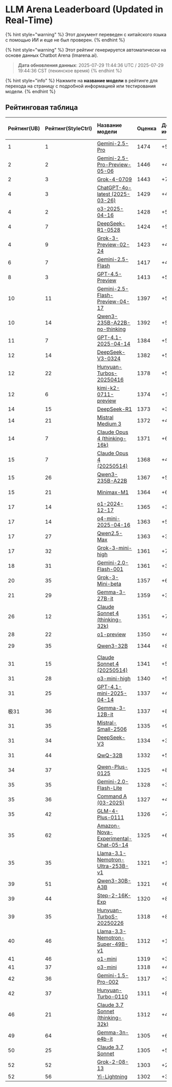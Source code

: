 # LLM Arena Leaderboard (Updated in Real-Time)


{% hint style="warning" %}
Этот документ переведен с китайского языка с помощью ИИ и еще не был проверен.
{% endhint %}




{% hint style="warning" %}
Этот рейтинг генерируется автоматически на основе данных Chatbot Arena (lmarena.ai).

> **Дата обновления данных**: 2025-07-29 11:44:36 UTC / 2025-07-29 19:44:36 CST (пекинское время)
{% endhint %}

{% hint style="info" %}
Нажмите на **название модели** в рейтинге для перехода на страницу с подробной информацией или тестирования модели.
{% endhint %}

## Рейтинговая таблица

|   Рейтинг(UB) |   Рейтинг(StyleCtrl) | Название модели                                                                                                                         |   Оценка | Доверительный интервал |   Голосов      | Провайдер                    | Лицензия                    | Дата обновления знаний   |
|:--------------|:---------------------|:----------------------------------------------------------------------------------------------------------------------------------------|:---------|:-----------------------|:---------------|:-----------------------------|:----------------------------|:-------------------------|
|            1 |                   1 | [Gemini-2.5-Pro](http://aistudio.google.com/app/prompts/new_chat?model=gemini-2.5-pro)                                                 |     1474 | +5/-4                 |        19,209  | Google                       | Proprietary                 | Нет данных               |
|            2 |                   2 | [Gemini-2.5-Pro-Preview-05-06](http://aistudio.google.com/app/prompts/new_chat?model=gemini-2.5-pro-preview-05-06)                     |     1446 | +4/-5                 |        13,692  | Google                       | Proprietary                 | Нет данных               |
|            2 |                   3 | [Grok-4-0709](https://docs.x.ai/docs/models/grok-4-0709)                                                                                |     1443 | +7/-8                 |         5,725  | xAI                          | Proprietary                 | Нет данных               |
|            4 |                   3 | [ChatGPT-4o-latest (2025-03-26)](https://x.com/OpenAI/status/1905331956856050135)                                                       |     1429 | +4/-4                 |        26,230  | OpenAI                       | Proprietary                 | Нет данных               |
|            4 |                   2 | [o3-2025-04-16](https://openai.com/index/introducing-o3-and-o4-mini/)                                                                   |     1428 | +5/-3                 |        25,442  | OpenAI                       | Proprietary                 | Нет данных               |
|            4 |                   7 | [DeepSeek-R1-0528](https://api-docs.deepseek.com/news/news250528)                                                                      |     1424 | +5/-5                 |        14,514  | DeepSeek                     | MIT                         | Нет данных               |
|            4 |                   9 | [Grok-3-Preview-02-24](https://x.ai/blog/grok-3)                                                                                       |     1423 | +4/-3                 |        27,643  | xAI                          | Proprietary                 | Нет данных               |
|            6 |                   7 | [Gemini-2.5-Flash](http://aistudio.google.com/app/prompts/new_chat?model=gemini-2.5-flash)                                             |     1417 | +4/-3                 |        24,656  | Google                       | Proprietary                 | Нет данных               |
|            8 |                   3 | [GPT-4.5-Preview](https://openai.com/index/introducing-gpt-4-5/)                                                                      |     1413 | +5/-5                 |        15,271  | OpenAI                       | Proprietary                 | Нет данных               |
|           10 |                  11 | [Gemini-2.5-Flash-Preview-04-17](http://aistudio.google.com/app/prompts/new_chat?model=gemini-2.5-flash-preview-04-17)                  |     1397 | +5/-4                 |        18,607  | Google                       | Proprietary                 | Нет данных               |
|           10 |                  14 | [Qwen3-235B-A22B-no-thinking](https://qwenlm.github.io/blog/qwen3/)                                                                   |     1392 | +5/-4                 |        19,352  | Alibaba                      | Apache 2.0                  | Нет данных               |
|           11 |                   7 | [GPT-4.1-2025-04-14](https://openai.com/index/gpt-4-1/)                                                                                |     1384 | +5/-4                 |        20,325  | OpenAI                       | Proprietary                 | Нет данных               |
|           12 |                  14 | [DeepSeek-V3-0324](https://api-docs.deepseek.com/news/news250325)                                                                      |     1382 | +5/-4                 |        23,031  | DeepSeek                     | MIT                         | Нет данных               |
|           12 |                  22 | [Hunyuan-Turbos-20250416](https://cloud.tencent.com/document/product/1729/104753)                                                     |     1378 | +5/-5                 |         8,950  | Tencent                      | Proprietary                 | Нет данных               |
|           12 |                   6 | [kimi-k2-0711-preview](https://moonshotai.github.io/Kimi-K2/)                                                                          |     1374 | +12/-11               |         3,166  | Moonshot                     | Modified MIT                | Нет данных               |
|           14 |                  15 | [DeepSeek-R1](https://api-docs.deepseek.com/news/news250120)                                                                           |     1373 | +3/-5                 |        19,430  | DeepSeek                     | MIT                         | Нет данных               |
|           14 |                  21 | [Mistral Medium 3](https://mistral.ai/news/mistral-medium-3)                                                                          |     1372 | +4/-3                 |        23,574  | Mistral                      | Proprietary                 | Нет данных               |
|           14 |                   7 | [Claude Opus 4 (thinking-16k)](https://www.anthropic.com/news/claude-4)                                                               |     1371 | +6/-5                 |        13,582  | Anthropic                    | Proprietary                 | Нет данных               |
|           15 |                   7 | [Claude Opus 4 (20250514)](https://www.anthropic.com/news/claude-4)                                                                   |     1368 | +4/-3                 |        21,663  | Anthropic                    | Proprietary                 | Нет данных               |
|           15 |                  26 | [Qwen3-235B-A22B](https://qwenlm.github.io/blog/qwen3/)                                                                               |     1367 | +5/-4                 |        16,482  | Alibaba                      | Apache 2.0                  | Нет данных               |
|           15 |                  21 | [Minimax-M1](https://www.minimax.io/news/minimaxm1)                                                                                   |     1364 | +6/-4                 |        11,524  | MiniMax                      | Apache 2.0                  | Нет данных               |
|           17 |                  14 | [o1-2024-12-17](https://openai.com/index/o1-and-new-tools-for-developers/)                                                            |     1365 | +3/-3                 |        29,038  | OpenAI                       | Proprietary                 | Нет данных               |
|           17 |                  14 | [o4-mini-2025-04-16](https://openai.com/index/introducing-o3-and-o4-mini/)                                                            |     1363 | +5/-4                 |        20,096  | OpenAI                       | Proprietary                 | Нет данных               |
|           17 |                  27 | [Qwen2.5-Max](https://qwenlm.github.io/blog/qwen2.5-max/)                                                                             |     1363 | +3/-3                 |        32,937  | Alibaba                      | Proprietary                 | Нет данных               |
|           17 |                  32 | [Grok-3-mini-high](https://docs.x.ai/docs/models)                                                                                     |     1361 | +7/-6                 |         6,020  | xAI                          | Proprietary                 | Нет данных               |
|           18 |                  31 | [Gemini-2.0-Flash-001](https://aistudio.google.com/app/prompts/new_chat?instructions=lmsys-1121&model=gemini-2.0-flash-001)            |     1361 | +3/-2                 |        37,796  | Google                       | Proprietary                 | Нет данных               |
|           20 |                  35 | [Grok-3-Mini-beta](https://docs.x.ai/docs/models)                                                                                     |     1357 | +6/-5                 |        12,522  | xAI                          | Proprietary                 | Нет данных               |
|           21 |                  29 | [Gemma-3-27B-it](http://aistudio.google.com/app/prompts/new_chat?model=gemma-3-27b-it)                                                |     1359 | +3/-3                 |        28,099  | Google                       | Gemma                       | Нет данных               |
|           26 |                  12 | [Claude Sonnet 4 (thinking-32k)](https://www.anthropic.com/news/claude-4)                                                             |     1351 | +7/-5                 |        12,534  | Anthropic                    | Proprietary                 | Нет данных               |
|           28 |                  22 | [o1-preview](https://platform.openai.com/docs/models/o1)                                                                               |     1350 | +4/-3                 |        33,177  | OpenAI                       | Proprietary                 | 2023/10                  |
|           29 |                  35 | [Qwen3-32B](https://qwenlm.github.io/blog/qwen3/)                                                                                     |     1344 | +8/-8                 |         4,074  | Alibaba                      | Apache 2.0                  | Нет данных               |
|           31 |                  15 | [Claude Sonnet 4 (20250514)](https://www.anthropic.com/news/claude-4)                                                                 |     1341 | +5/-4                 |        17,996  | Anthropic                    | Proprietary                 | Нет данных               |
|           31 |                  28 | [o3-mini-high](https://platform.openai.com/docs/guides/reasoning#reasoning-effort)                                                    |     1340 | +5/-3                 |        19,404  | OpenAI                       | Proprietary                 | Нет данных               |
|           31 |                  25 | [GPT-4.1-mini-2025-04-14](https://open极ai.com/index/gpt-4-1/)                                                                         |     1337 | +4/-4                 |        19,404  | OpenAI                       | Proprietary                 | Нет данных               |
|           极31 |                  36 | [Gemma-3-12B-it](http://aistudio.google.com/app/prompts/new_chat?model=gemma-3-12b-it)                                                |     1337 | +8/-8                 |         3,976  | Google                       | Gemma                       | Нет данных               |
|           31 |                  35 | [Mistral-Small-2506](https://huggingface.co/mistralai/Mistral-Small-3.2-24B-Instruct-2506)                                            |     1335 | +9/-7                 |         4,940  | Mistral                      | Apache 2.0                  | Нет данных               |
|           31 |                  34 | [DeepSeek-V3](https://huggingface.co/deepseek-ai/DeepSeek-V3)                                                                         |     1334 | +3/-4                 |        22,841  | DeepSeek                     | DeepSeek                    | Нет данных               |
|           31 |                  44 | [QwQ-32B](https://huggingface.co/Qwen/QwQ-32B)                                                                                        |     1332 | +5/-3                 |        19,232  | Alibaba                     极| Apache 2.0                  | Нет данных               |
|           34 |                  37 | [Qwen-Plus-0125](https://www.alibabacloud.com/help/en/model-studio/developer-reference/what-is-qwen-llm)                            |     1325 | +8/-7                 |         6,055  | Alibaba                      | Proprietary                 | Нет данных               |
|           35 |                  35 | [Gemini-2.0-Flash-Lite](https://aistudio.google.com/prompts/new_chat?model=gemini-2.0-flash-lite)                                      |     1328 | +3/-3                 |        26,104  | Google                       | Proprietary                 | Нет данных               |
|           35 |                  36 | [Command A (03-2025)](https://cohere.com/blog/command-a)                                                                             |     1327 | +4/-4                 |        26,540  | Cohere                       | CC-BY-NC-4.0                | Нет данных               |
|           35 |                  42 | [GLM-4-Plus-0111](https://bigmodel.cn/dev/howuse/glm-4)                                                                                |     1326 | +7/-7                 |         6,028  | Zhipu                        | Proprietary                 | Нет данных               |
|           35 |                  62 | [Amazon-Nova-Experimental-Chat-05-14](https://nova.amazon.com/faqs)                                                                   |     1325 | +6/-5                 |         9,753  | Amazon                       | Proprietary                 | Нет данных               |
|           35 |                  35 | [Llama-3.1-Nemotron-Ultra-253B-v1](https://huggingface.co/nvidia/Llama-3_1-Nemotron-Ultra-253B-v1)                                    |     1321 | +11/-10               |         2,656  | Nvidia                       | Nvidia Open Model           | Нет данных               |
|           39 |                  51 | [Qwen3-30B-A3B](https://qwenlm.github.io/blog/qwen3/)                                                                                  |     1321 | +6/-5                 |        16,285  | Alibaba                      | Apache 2.0                  | Нет данных               |
|           39 |                  44 | [Step-2-16K-Exp](https://platform.stepfun.com/docs/llm/text)                                                                            |     1320 | +8/-7                 |         5,126  | StepFun                      | Proprietary                 | Нет данных               |
|           39 |                  35 | [Hunyuan-TurboS-20250226](https://cloud.tencent.com/document/product/1729/104753)                                                     |     1318 | +8/-10                |         2,452  | Tencent                      | Proprietary                 | Нет данных               |
|           40 |                  46 | [Llama-3.3-Nemotron-Super-49B-v1](https://huggingface.co/nvidia/Llama-3_3-Nemotron-Super-49B-v1)                                      |     1312 | +13/-9                |         2,371  | Nvidia                       | Nvidia                      | Нет данных               |
|           41 |                  46 | [o1-mini](https://platform.openai.com/docs/models/o1)                                                                                  |     1319 | +3/-3                 |        54,951  | OpenAI                       | Proprietary                 | 2023/10                  |
|           41 |                  37 | [o3-mini](https://openai.com/index/openai-o3-mini/)                                                                                  |     1318 | +4/-3                 |        38,885  | OpenAI                       | Proprietary                 | Нет данных               |
|           42 |                  36 | [Gemini-1.5-Pro-002](https://aistudio.google.com/app/prompts/new_chat?instructions=lmsys&model=gemini-1.5-pro-002)                    |     1317 | +3/-2                 |        58,645  | Google                       | Proprietary                 | Нет данных               |
|           42 |                  37 | [Hunyuan-Turbo-0110](https://cloud.tencent.com/document/product/1729/104753)                                                        |     1311 | +8/-11                |         2,510  | Tencent                      | Proprietary                 | Нет данных               |
|           46 |                  21 | [Claude 3.7 Sonnet (thinking-32k)](https://www.anthropic.com/news/claude-3-7-sonnet)                                                 |     1312 | +4/-3                 |        28,145  | Anthropic                    | Proprietary                 | Нет данных               |
|           49 |                  64 | [Gemma-3n-e4b-it](http://aistudio.google.com/app/prompts/new_chat?model=gemma-3n-e4b-it)                                             |     1305 | +6/-6                 |         9,350  | Google                       | Gemma                       | Нет данных               |
|           50 |                  25 | [Claude 3.7 Sonnet](https://www.anthropic.com/news/claude-3-7-sonnet)                                                                  |     1305 | +5/-4                 |        32,904  | Anthropic                    | Proprietary                 | Нет данных               |
|           52 |                  52 | [Grok-2-08-13](https://x.ai/blog/grok-2)                                                                                              |     1303 | +2/-2                 |        67,084  | xAI                          | Proprietary                 | 2024/3                   |
|           52 |                  56 | [Yi-Lightning](https://platform.lingyiwanwu.com/docs#%E6%A8%A1%E5%9E%8B%E4%B8%8E%E8%AE%A1%E8%B4%B9)                                |     1302 | +3/-3                 |        28,968  | 01 AI                        | Proprietary                 | Нет данных